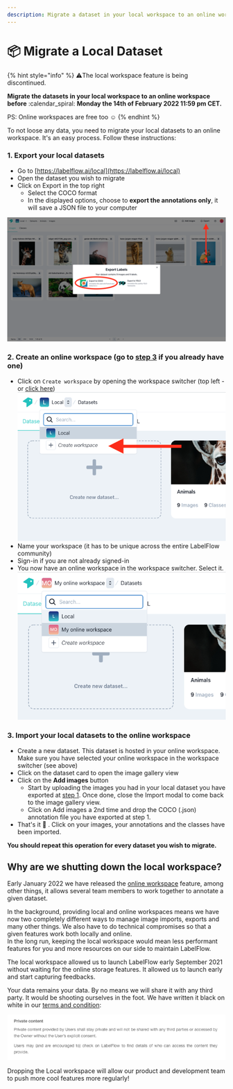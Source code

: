 ```yaml
---
description: Migrate a dataset in your local workspace to an online workspace
---
```


# 📦 Migrate a Local Dataset

{% hint style="info" %}
:warning:The local workspace feature is being discontinued.

**Migrate the datasets in your local workspace to an online workspace before** :calendar\_spiral: **Monday the 14th of February 2022 11:59 pm CET.**

PS: Online workspaces are free too :relaxed:
{% endhint %}

To not loose any data, you need to migrate your local datasets to an online workspace. It's an easy process. Follow these instructions:

### 1. Export your local datasets

* Go to [https://labelflow.ai/local](https://labelflow.ai/local)
* Open the dataset you wish to migrate
* Click on Export in the top right
  * Select the COCO format
  * In the displayed options, choose to **export the annotations only**, it will save a JSON file to your computer

![Export your local datasets in the COCO format.](<../.gitbook/assets/image (7).png>)

### 2. Create an online workspace (go to [step 3](migrate-a-local-dataset.md#import-your-local-datasets) if you already have one)

* Click on `Create workspace` by opening the workspace switcher (top left - or [click here](https://labelflow.ai/local/datasets?modal-create-workspace\&workspace-name=))![](<../.gitbook/assets/image (9).png>)
* Name your workspace (it has to be unique across the entire LabelFlow community)
* Sign-in if you are not already signed-in
* You now have an online workspace in the workspace switcher. Select it.![](<../.gitbook/assets/image (10).png>)

### 3. Import your local datasets to the online workspace

* Create a new dataset. This dataset is hosted in your online workspace.\
  Make sure you have selected your online workspace in the workspace switcher (see above)
* Click on the dataset card to open the image gallery view
* Click on the **Add images** button
  * Start by uploading the images you had in your local dataset you have exported at [step 1](migrate-a-local-dataset.md#1.-export-your-local-datasets). Once done, close the Import modal to come back to the image gallery view.
  * Click on Add images a 2nd time and drop the COCO (.json) annotation file you have exported at step 1.
* That's it :tada: . Click on your images, your annotations and the classes have been imported.

**You should repeat this operation for every dataset you wish to migrate.**

## Why are we shutting down the local workspace?

Early January 2022 we have released the [online workspace](../workspaces/introduction-to-workspaces.md) feature, among other things, it allows several team members to work together to annotate a given dataset.

In the background, providing local and online workspaces means we have now two completely different ways to manage image imports, exports and many other things. We also have to do technical compromises so that a given features work both locally and online.\
In the long run, keeping the local workspace would mean less performant features for you and more resources on our side to maintain LabelFlow.

The local workspace allowed us to launch LabelFlow early September 2021 without waiting for the online storage features. It allowed us to launch early and start capturing feedbacks.

Your data remains your data. By no means we will share it with any third party. It would be shooting ourselves in the foot. We have written it black on white in our [terms and condition](https://labelflow.ai/legal/terms-and-conditions):

![You own your data. The only persons having an access to it are the members of your workspace](<../.gitbook/assets/image (8).png>)

Dropping the Local workspace will allow our product and development team to push more cool features more regularly!
